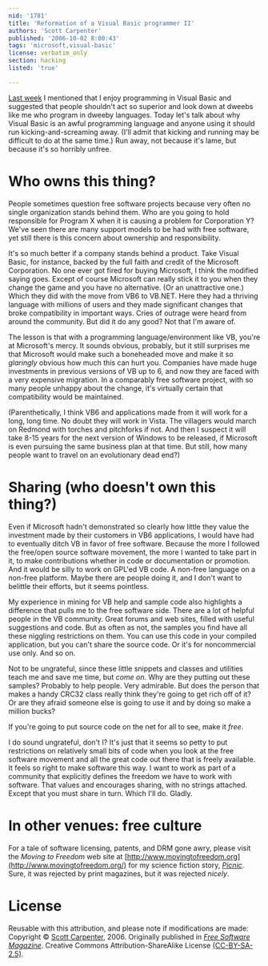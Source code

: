 ```yaml
---
nid: '1781'
title: 'Reformation of a Visual Basic programmer II'
authors: 'Scott Carpenter'
published: '2006-10-02 8:00:43'
tags: 'microsoft,visual-basic'
license: verbatim_only
section: hacking
listed: 'true'

---
```

[Last week](http://www.freesoftwaremagazine.com/node/1773) I mentioned that I enjoy programming in Visual Basic and suggested that people shouldn't act so superior and look down at dweebs like me who program in dweeby languages. Today let's talk about why Visual Basic is an awful programming language and anyone using it should run kicking-and-screaming away. (I'll admit that kicking and running may be difficult to do at the same time.) Run away, not because it's lame, but because it's so horribly unfree.


# Who owns this thing?

People sometimes question free software projects because very often no single organization stands behind them. Who are you going to hold responsible for Program X when it is causing a problem for Corporation Y? We've seen there are many support models to be had with free software, yet still there is this concern about ownership and responsibility.

It's so much better if a company stands behind a product. Take Visual Basic, for instance, backed by the full faith and credit of the Microsoft Corporation. No one ever got fired for buying Microsoft, I think the modified saying goes. Except of course Microsoft can really stick it to you when they change the game and you have no alternative. (Or an unattractive one.) Which they did with the move from VB6 to VB.NET. Here they had a thriving language with millions of users and they made significant changes that broke compatibility in important ways. Cries of outrage were heard from around the community. But did it do any good? Not that I'm aware of.

The lesson is that with a programming language/environment like VB, you're at Microsoft's mercy. It sounds obvious, probably, but it still surprises me that Microsoft would make such a boneheaded move and make it so _glaringly_ obvious how much this can hurt you. Companies have made huge investments in previous versions of VB up to 6, and now they are faced with a very expensive migration. In a comparably free software project, with so many people unhappy about the change, it's virtually certain that compatibility would be maintained.

(Parenthetically, I think VB6 and applications made from it will work for a long, long time. No doubt they will work in Vista. The villagers would march on Redmond with torches and pitchforks if not. And then I suspect it will take 8-15 years for the next version of Windows to be released, if Microsoft is even pursuing the same business plan at that time. But still, how many people want to travel on an evolutionary dead end?)


# Sharing (who doesn't own this thing?)

Even if Microsoft hadn't demonstrated so clearly how little they value the investment made by their customers in VB6 applications, I would have had to eventually ditch VB in favor of free software. Because the more I followed the free/open source software movement, the more I wanted to take part in it, to make contributions whether in code or documentation or promotion. And it would be silly to work on GPL'ed VB code. A non-free language on a non-free platform. Maybe there are people doing it, and I don't want to belittle their efforts, but it seems pointless.

My experience in mining for VB help and sample code also highlights a difference that pulls me to the free software side. There are a lot of helpful people in the VB community. Great forums and web sites, filled with useful suggestions and code. But as often as not, the samples you find have all these niggling restrictions on them. You can use this code in your compiled application, but you can't share the source code. Or it's for noncommercial use only. And so on.

Not to be ungrateful, since these little snippets and classes and utilities teach me and save me time, but _come on_. Why are they putting out these samples? Probably to help people. Very admirable. But does the person that makes a handy CRC32 class really think they're going to get rich off of it? Or are they afraid someone else is going to use it and by doing so make a million bucks?

If you're going to put source code on the net for all to see, make it _free_.

I do sound ungrateful, don't I? It's just that it seems so petty to put restrictions on relatively small bits of code when you look at the free software movement and all the great code out there that is freely available. It feels so right to make software this way. I want to work as part of a community that explicitly defines the freedom we have to work with software. That values and encourages sharing, with no strings attached. Except that you must share in turn. Which I'll do. Gladly.


# In other venues: free culture

For a tale of software licensing, patents, and DRM gone awry, please visit the _Moving to Freedom_ web site at [http://www.movingtofreedom.org](http://www.movingtofreedom.org/) for my science fiction story, _[Picnic](http://www.movingtofreedom.org/2006/09/29/free-culture-science-fiction-short-story-picnic/)_. Sure, it was rejected by print magazines, but it was rejected _nicely_.


# License

Reusable with this attribution, and please note if modifications are made: Copyright © [Scott Carpenter](http://www.movingtofreedom.org), 2006. Originally published in _[Free Software Magazine](http://www.freesoftwaremagazine.com/)_. Creative Commons Attribution-ShareAlike License [(CC-BY-SA-2.5)](http://creativecommons.org/licenses/by-sa/2.5).


